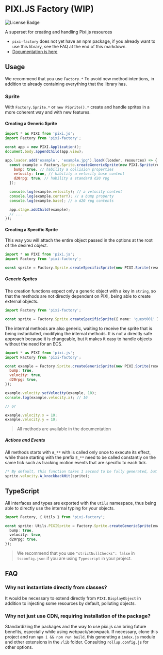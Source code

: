 # PIXI.JS Factory (WIP)

![License Badge](https://img.shields.io/github/license/Novout/pixi-factory)

A superset for creating and handling Pixi.js resources

- `pixi-factory` does not yet have an npm package, if you already want to use this library, see the FAQ at the end of this markdown.
- [Documentation is here](https://pixi-factory.vercel.app/)

## Usage

We recommend that you use `Factory.*` To avoid new method intentions, in addition to already containing everything that the library has.

### Sprite

With `Factory.Sprite.*` or `new PSprite().*` create and handle sprites in a more coherent way and with new features.

#### Creating a Generic Sprite

```js
import * as PIXI from 'pixi.js';
import Factory from 'pixi-factory';

const app = new PIXI.Application();
document.body.appendChild(app.view);

app.loader.add('example', 'example.jpg').load((loader, resources) => {
  const example = Factory.Sprite.createGenericSprite(new PIXI.Sprite(resources.example.texture), {
    bump: true, // hability a collision properties
    velocity: true, // hability a velocity base content
    d20rpg: true, // hability a standard d20 rpg
  });

  console.log(example.velocity); // a velocity content
  console.log(example.centerY); // a bump property
  console.log(example.base); // a d20 rpg contents

  app.stage.addChild(example);
  // ...
});
```

#### Creating a Specific Sprite

This way you will attach the entire object passed in the options at the root of the desired object.

```ts
import * as PIXI from 'pixi.js';
import Factory from 'pixi-factory';

const sprite = Factory.Sprite.createSpecificSprite(new PIXI.Sprite(resources.example.texture), { foo: 'bar' });
```

##### Generic Sprites

The creation functions expect only a generic object with a key in `string`, so that the methods are not directly dependent on PIXI, being able to create external objects.

```ts
import Factory from 'pixi-factory';

const sprite = Factory.Sprite.createSpecificSprite({ name: 'guest001' }, { foo: 'bar' });
```

The internal methods are also generic, waiting to receive the sprite that is being instantiated, modifying the internal methods. It is not a directly safe approach because it is changeable, but it makes it easy to handle objects without the need for an ECS.

```js
import * as PIXI from 'pixi.js';
import Factory from 'pixi-factory';

const example = Factory.Sprite.createGenericSprite(new PIXI.Sprite(resources.example.texture), {
  bump: true,
  velocity: true,
  d20rpg: true,
});

example.velocity.setVelocity(example, 10);
console.log(example.velocity.x); // 10

// or

example.velocity.x = 10;
example.velocity.y = 10;
```

> All methods are available in the documentation

##### Actions and Events

All methods starts with `A_**` with is called only once to execute its effect, while those starting with the prefix `E_**` need to be called constantly on the same tick such as tracking motion events that are specific to each tick.

```ts
/* By default, this function takes 1 second to be fully generated, but it only needs to be called once to take effect. */
sprite.velocity.A_knockbackHit(sprite);
```

## TypeScript

All interfaces and types are exported with the `Utils` namespace, thus being able to directly use the internal typing for your objects.

```ts
import Factory, { Utils } from 'pixi-factory';

const sprite: Utils.PIXISprite = Factory.Sprite.createGenericSprite(example, {
  bump: true,
  velocity: true,
  d20rpg: true,
});
```

> We recommend that you use `"strictNullChecks": false` in `tsconfig.json` if you are using `Typescript` in your project.

## FAQ

### Why not instantiate directly from classes?

It would be necessary to extend directly from `PIXI.DisplayObject` in addition to injecting some resources by default, polluting objects.

### Why not just use CDN, requiring installation of the package?

Standardizing the packages and the way to use pixi.js can bring future benefits, especially while using webpack/snowpack. If necessary, clone this project and run `npm i && npm run build`, this generating a `index.js` module and other extensions in the `/lib` folder. Consulting `rollup.config.js` for other options.
